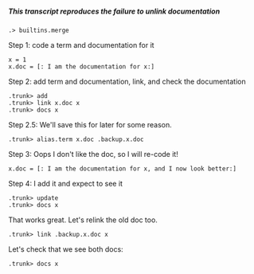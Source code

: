 ##### This transcript reproduces the failure to unlink documentation

```ucm:hide
.> builtins.merge
```

Step 1: code a term and documentation for it
```unison
x = 1
x.doc = [: I am the documentation for x:]
```

Step 2: add term and documentation, link, and check the documentation
```ucm
.trunk> add
.trunk> link x.doc x
.trunk> docs x
```

Step 2.5: We'll save this for later for some reason.
```ucm
.trunk> alias.term x.doc .backup.x.doc
```

Step 3: Oops I don't like the doc, so I will re-code it!
```unison
x.doc = [: I am the documentation for x, and I now look better:]
```

Step 4: I add it and expect to see it
```ucm
.trunk> update
.trunk> docs x
```

That works great. Let's relink the old doc too.

```ucm
.trunk> link .backup.x.doc x
```

Let's check that we see both docs:

```ucm
.trunk> docs x
```
